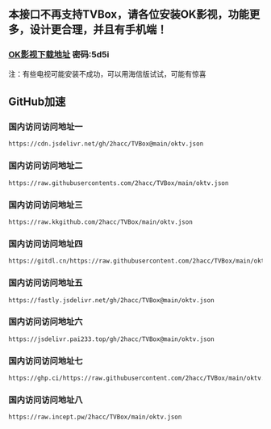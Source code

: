 ## 本接口不再支持TVBox，请各位安装OK影视，功能更多，设计更合理，并且有手机端！

### [OK影视下载地址](https://2hacc.lanzoue.com/b00pzypv9g) 密码:5d5i
  
注：有些电视可能安装不成功，可以用海信版试试，可能有惊喜

## GitHub加速

### 国内访问访问地址一

```
https://cdn.jsdelivr.net/gh/2hacc/TVBox@main/oktv.json
```
### 国内访问访问地址二

```
https://raw.githubusercontents.com/2hacc/TVBox/main/oktv.json
```
### 国内访问访问地址三

```
https://raw.kkgithub.com/2hacc/TVBox/main/oktv.json
```
### 国内访问访问地址四
```
https://gitdl.cn/https://raw.githubusercontent.com/2hacc/TVBox/main/oktv.json
```
### 国内访问访问地址五
```
https://fastly.jsdelivr.net/gh/2hacc/TVBox@main/oktv.json
```
### 国内访问访问地址六
```
https://jsdelivr.pai233.top/gh/2hacc/TVBox@main/oktv.json
```
### 国内访问访问地址七
```
https://ghp.ci/https://raw.githubusercontent.com/2hacc/TVBox/main/oktv.json
```
### 国内访问访问地址八
```
https://raw.incept.pw/2hacc/TVBox/main/oktv.json
```